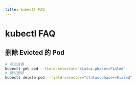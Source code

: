 ```yaml
---
title: kubectl FAQ
---
```


# kubectl FAQ

## 删除 Evicted 的 Pod

```bash
# 筛选查看
kubectl get pod --field-selector="status.phase==Fialed"
# 确认删除
kubectl delete pod --field-selector="status.phase==Fialed"
```
